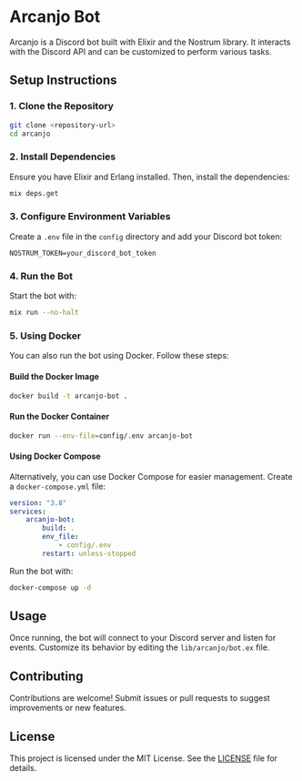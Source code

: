 # Arcanjo Bot

Arcanjo is a Discord bot built with Elixir and the Nostrum library. It interacts with the Discord API and can be customized to perform various tasks.

## Setup Instructions

### 1. Clone the Repository

```bash
git clone <repository-url>
cd arcanjo
```

### 2. Install Dependencies

Ensure you have Elixir and Erlang installed. Then, install the dependencies:

```bash
mix deps.get
```

### 3. Configure Environment Variables

Create a `.env` file in the `config` directory and add your Discord bot token:

```env
NOSTRUM_TOKEN=your_discord_bot_token
```

### 4. Run the Bot

Start the bot with:

```bash
mix run --no-halt
```

### 5. Using Docker

You can also run the bot using Docker. Follow these steps:

#### Build the Docker Image

```bash
docker build -t arcanjo-bot .
```

#### Run the Docker Container

```bash
docker run --env-file=config/.env arcanjo-bot
```

#### Using Docker Compose

Alternatively, you can use Docker Compose for easier management. Create a `docker-compose.yml` file:

```yaml
version: "3.8"
services:
    arcanjo-bot:
        build: .
        env_file:
            - config/.env
        restart: unless-stopped
```

Run the bot with:

```bash
docker-compose up -d
```

## Usage

Once running, the bot will connect to your Discord server and listen for events. Customize its behavior by editing the `lib/arcanjo/bot.ex` file.

## Contributing

Contributions are welcome! Submit issues or pull requests to suggest improvements or new features.

## License

This project is licensed under the MIT License. See the [LICENSE](./LICENSE) file for details.
